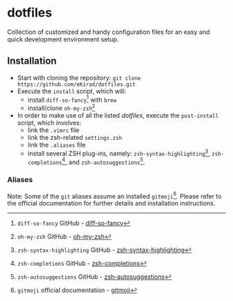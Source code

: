 # dotfiles
Collection of customized and handy configuration files for an easy and quick development environment setup.

## Installation
- Start with cloning the repository: `git clone https://github.com/eKirad/dotfiles.git`
- Execute the `install` script, which will:
  - install `diff-so-fancy`[^1] with `brew`
  - install/clone `oh-my-zsh`[^2]
- In order to make use of all the listed *dotfiles*, execute the `post-install` script, which involves:
  - link the `.vimrc` file
  - link the zsh-related `settings.zsh`
  - link the `.aliases` file
  - install several ZSH plug-ins, namely: `zsh-syntax-highlighting`[^3], `zsh-completions`[^4], and `zsh-autosuggestions`[^5].  

### Aliases
Note: Some of the `git` aliases assume an installed `gitmoji`[^6]. Please refer to the official documentation for further details and installation instructions.

[^1]: `diff-so-fancy` GitHub - [diff-so-fancy](https://github.com/so-fancy/diff-so-fancy)
[^2]: `oh-my-zsh` GitHub  - [oh-my-zsh](https://github.com/ohmyzsh/ohmyzshi)
[^3]: `zsh-syntax-highlighting` GitHub - [zsh-syntax-highlighting](https://github.com/zsh-users/zsh-autosuggestions)
[^4]: `zsh-completions` GitHub - [zsh-completions](https://github.com/zsh-users/zsh-completions)
[^5]: `zsh-autosuggestions` GitHub - [zsh-autosuggestions](https://github.com/zsh-users/zsh-autosuggestions)
[^6]: `gitmoji` official documentation - [gitmoji](https://github.com/carloscuesta/gitmoji)
